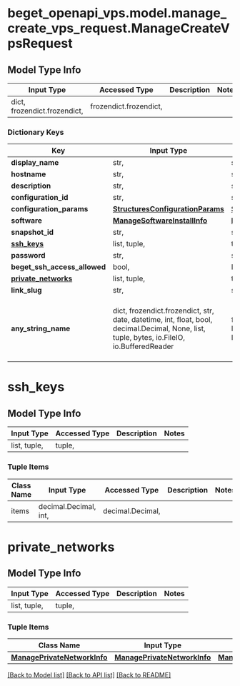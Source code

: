 # beget_openapi_vps.model.manage_create_vps_request.ManageCreateVpsRequest

## Model Type Info
Input Type | Accessed Type | Description | Notes
------------ | ------------- | ------------- | -------------
dict, frozendict.frozendict,  | frozendict.frozendict,  |  | 

### Dictionary Keys
Key | Input Type | Accessed Type | Description | Notes
------------ | ------------- | ------------- | ------------- | -------------
**display_name** | str,  | str,  |  | [optional] 
**hostname** | str,  | str,  |  | [optional] 
**description** | str,  | str,  |  | [optional] 
**configuration_id** | str,  | str,  |  | [optional] 
**configuration_params** | [**StructuresConfigurationParams**](StructuresConfigurationParams.md) | [**StructuresConfigurationParams**](StructuresConfigurationParams.md) |  | [optional] 
**software** | [**ManageSoftwareInstallInfo**](ManageSoftwareInstallInfo.md) | [**ManageSoftwareInstallInfo**](ManageSoftwareInstallInfo.md) |  | [optional] 
**snapshot_id** | str,  | str,  |  | [optional] 
**[ssh_keys](#ssh_keys)** | list, tuple,  | tuple,  |  | [optional] 
**password** | str,  | str,  |  | [optional] 
**beget_ssh_access_allowed** | bool,  | BoolClass,  |  | [optional] 
**[private_networks](#private_networks)** | list, tuple,  | tuple,  |  | [optional] 
**link_slug** | str,  | str,  |  | [optional] 
**any_string_name** | dict, frozendict.frozendict, str, date, datetime, int, float, bool, decimal.Decimal, None, list, tuple, bytes, io.FileIO, io.BufferedReader | frozendict.frozendict, str, BoolClass, decimal.Decimal, NoneClass, tuple, bytes, FileIO | any string name can be used but the value must be the correct type | [optional]

# ssh_keys

## Model Type Info
Input Type | Accessed Type | Description | Notes
------------ | ------------- | ------------- | -------------
list, tuple,  | tuple,  |  | 

### Tuple Items
Class Name | Input Type | Accessed Type | Description | Notes
------------- | ------------- | ------------- | ------------- | -------------
items | decimal.Decimal, int,  | decimal.Decimal,  |  | 

# private_networks

## Model Type Info
Input Type | Accessed Type | Description | Notes
------------ | ------------- | ------------- | -------------
list, tuple,  | tuple,  |  | 

### Tuple Items
Class Name | Input Type | Accessed Type | Description | Notes
------------- | ------------- | ------------- | ------------- | -------------
[**ManagePrivateNetworkInfo**](ManagePrivateNetworkInfo.md) | [**ManagePrivateNetworkInfo**](ManagePrivateNetworkInfo.md) | [**ManagePrivateNetworkInfo**](ManagePrivateNetworkInfo.md) |  | 

[[Back to Model list]](../../README.md#documentation-for-models) [[Back to API list]](../../README.md#documentation-for-api-endpoints) [[Back to README]](../../README.md)

